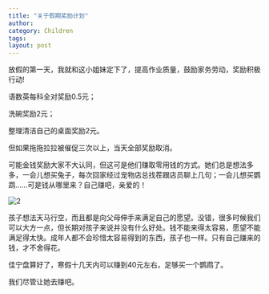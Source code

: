 ```yaml
---
title: "关于假期奖励计划"
author:
category: Children
tags: 
layout: post
---
```

放假的第一天，我就和这小姐妹定下了，提高作业质量，鼓励家务劳动，奖励积极行动!

语数英每科全对奖励0.5元；

洗碗奖励2元；

整理清洁自己的桌面奖励2元。

但如果拖拖拉拉被催促三次以上，当天全部奖励取消。

可能金钱奖励大家不大认同，但这可是他们赚取零用钱的方式。她们总是想法多多，一会儿想买兔子，每次回家经过宠物店总找茬跟店员聊上几句；一会儿想买鹦鹉……可是钱从哪里来？自己赚吧，亲爱的！

<img src="http://i30.tinypic.com/n6xtv7.jpg" alt="2" />

孩子想法天马行空，而且都是向父母伸手来满足自己的愿望。没错，很多时候我们可以大方一点，但长期对孩子来说并没有什么好处。钱不能来得太容易，愿望不能满足得太快。成年人都不会珍惜太容易得到的东西，孩子也一样。只有自己赚来的钱，才不舍得花。

佳宁盘算好了，寒假十几天内可以赚到40元左右，足够买一个鹦鹉了。

我们尽管让她去赚吧。

